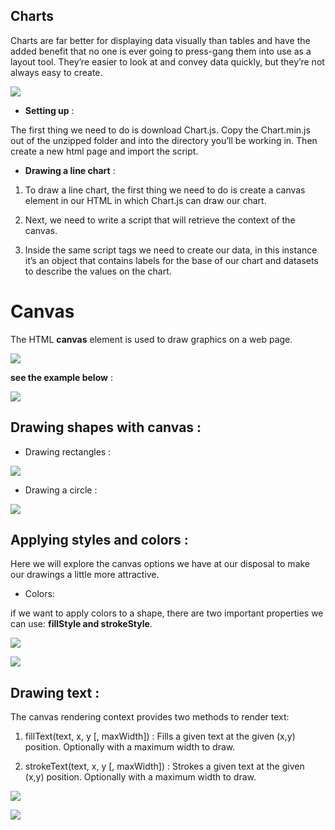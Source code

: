 ## Charts

Charts are far better for displaying data visually than tables and have the added benefit that no one is ever going to press-gang them into use as a layout tool. They’re easier to look at and convey data quickly, but they’re not always easy to create.

![](https://canvasjs.com/wp-content/uploads/images/gallery/javascript-charts/line/javascript-line-charts-graphs.png)

+ **Setting up** :

The first thing we need to do is download Chart.js. Copy the Chart.min.js out of the unzipped folder and into the directory you’ll be working in. Then create a new html page and import the script.

+ **Drawing a line chart** :

1. To draw a line chart, the first thing we need to do is create a canvas element in our HTML in which Chart.js can draw our chart. 

2. Next, we need to write a script that will retrieve the context of the canvas.

3. Inside the same script tags we need to create our data, in this instance it’s an object that contains labels for the base of our chart and datasets to describe the values on the chart.

# Canvas 

The HTML **canvas** element is used to draw graphics on a web page.

![](https://images.slideplayer.com/24/7554172/slides/slide_3.jpg)
 
 **see the example below** :


![](https://www.researchgate.net/profile/Curran-Kelleher/publication/262398551/figure/fig5/AS:666687049306144@1535961987543/Example-code-for-HTML5-Canvas.png)

## Drawing shapes with canvas :


+ Drawing rectangles :

![](https://i.ytimg.com/vi/AD0u6LweP1g/maxresdefault.jpg)

+ Drawing a circle :

![](https://docplayer.net/docs-images/47/20157860/images/page_14.jpg)


## Applying styles and colors :

 Here we will explore the canvas options we have at our disposal to make our drawings a little more attractive.

 + Colors:

if we want to apply colors to a shape, there are two important properties we can use: **fillStyle and strokeStyle**.

![](https://slidetodoc.com/presentation_image_h/df6744852c099bc1b21eff46a51b49ac/image-36.jpg)

![](https://www.wikitechy.com/step-by-step-html-tutorials/html5-canvas/img/canvas-images/output-linecap-property-in-html5-canvas.png)

## Drawing text :

The canvas rendering context provides two methods to render text:

1. fillText(text, x, y [, maxWidth]) :
Fills a given text at the given (x,y) position. Optionally with a maximum width to draw.

2. strokeText(text, x, y [, maxWidth]) :
Strokes a given text at the given (x,y) position. Optionally with a maximum width to draw.

![](https://encrypted-tbn0.gstatic.com/images?q=tbn:ANd9GcQf2T_rNbHturoghmfkeg0BBzTmRED3dhZvHu2u_OoALW_OopKP4Nqs4Lc5Oo3MVmNYSAQ&usqp=CAU)

![](https://slideplayer.com/slide/11588201/62/images/65/Draw+Text+on+the+Canvas.jpg)